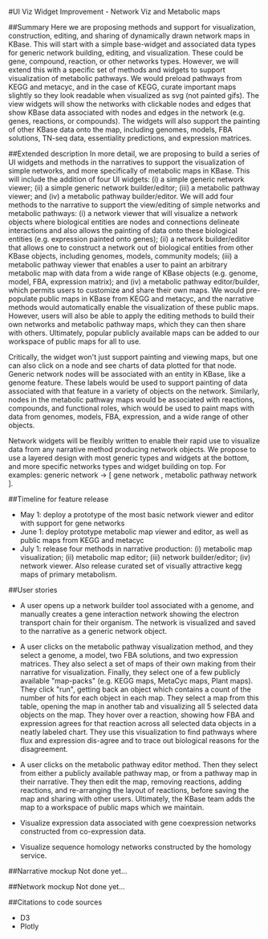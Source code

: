 #UI Viz Widget Improvement - Network Viz and Metabolic maps

##Summary
Here we are proposing methods and support for visualization, construction, editing, and sharing of dynamically drawn network maps in KBase. This will start with a simple base-widget and associated data types for generic network building, editing, and visualization. These could be gene, compound, reaction, or other networks types. However, we will extend this with a specific set of methods and widgets to support visualization of metabolic pathways. We would preload pathways from KEGG and metacyc, and in the case of KEGG, curate important maps slightly so they look readable when visualized as svg (not painted gifs). The view widgets will show the networks with clickable nodes and edges that show KBase data associated with nodes and edges in the network (e.g. genes, reactions, or compounds). The widgets will also support the painting of other KBase data onto the map, including genomes, models, FBA solutions, TN-seq data, essentiality predictions, and expression matrices.

##Extended description
In more detail, we are proposing to build a series of UI widgets and methods in the narratives to support the visualization of simple networks, and more specifically of metabolic maps in KBase. This will include the addition of four UI widgets: (i) a simple generic network viewer; (ii) a simple generic network builder/editor; (iii) a metabolic pathway viewer; and (iv) a metabolic pathway builder/editor. We will add four methods to the narrative to support the view/editing of simple networks and metabolic pathways: (i) a network viewer that will visualize a network objects where biological entities are nodes and connections delineate interactions and also allows the painting of data onto these biological entities (e.g. expression painted onto genes); (ii) a network builder/editor that allows one to construct a network out of biological entities from other KBase objects, including genomes, models, community models; (iii) a metabolic pathway viewer that enables a user to paint an arbitrary metabolic map with data from a wide range of KBase objects (e.g. genome, model, FBA, expression matrix); and (iv) a metabolic pathway editor/builder, which permits users to customize and share their own maps. We would pre-populate public maps in KBase from KEGG and metacyc, and the narrative methods would automatically enable the visualization of these public maps. However, users will also be able to apply the editing methods to build their own networks and metabolic pathway maps, which they can then share with others. Ultimately, popular publicly available maps can be added to our workspace of public maps for all to use.

Critically, the widget won't just support painting and viewing maps, but one can also click on a node and see charts of data plotted for that node. Generic network nodes will be associated with an entity in KBase, like a genome feature. These labels would be used to support painting of data associated with that feature in a variety of objects on the network. Similarly, nodes in the metabolic pathway maps would be associated with reactions, compounds, and functional roles, which would be used to paint maps with data from genomes, models, FBA, expression, and a wide range of other objects.

Network widgets will be flexibly written to enable their rapid use to visualize data from any narrative method producing network objects. We propose to use a layered design with most generic types and widgets at the bottom, and more specific networks types and widget building on top. For examples: generic network -> [ gene network , metabolic pathway network ].

##Timeline for feature release
+ May 1: deploy a prototype of the most basic network viewer and editor with support for gene networks
+ June 1: deploy prototype metabolic map viewer and editor, as well as public maps from KEGG and metacyc
+ July 1: release four methods in narrative production: (i) metabolic map visualization; (ii) metabolic map editor; (iii) network builder/editor; (iv) network viewer. Also release curated set of visually attractive kegg maps of primary metabolism.

##User stories
+	A user opens up a network builder tool associated with a genome, and manually creates a gene interaction network showing the electron transport chain for their organism. The network is visualized and saved to the narrative as a generic network object.

+	A user clicks on the metabolic pathway visualization method, and they select a genome, a model, two FBA solutions, and two expression matrices. They also select a set of maps of their own making from their narrative for visualization. Finally, they select one of a few publicly available "map-packs" (e.g. KEGG maps, MetaCyc maps, Plant maps). They click "run", getting back an object which contains a count of the number of hits for each object in each map. They select a map from this table, opening the map in another tab and visualizing all 5 selected data objects on the map. They hover over a reaction, showing how FBA and expression agrees for that reaction across all selected data objects in a neatly labeled chart. They use this visualization to find pathways where flux and expression dis-agree and to trace out biological reasons for the disagreement.

+	A user clicks on the metabolic pathway editor method. Then they select from either a publicly available pathway map, or from a pathway map in their narrative. They then edit the map, removing reactions, adding reactions, and re-arranging the layout of reactions, before saving the map and sharing with other users. Ultimately, the KBase team adds the map to a workspace of public maps which we maintain.

+	Visualize expression data associated with gene coexpression networks constructed from co-expression data.

+	Visualize sequence homology networks constructed by the homology service.

##Narrative mockup
Not done yet...

##Network mockup
Not done yet...

##Citations to code sources
+	D3
+	Plotly

